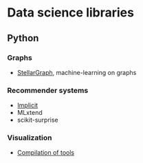 # Data science libraries
## Python
### Graphs
- [StellarGraph](https://github.com/stellargraph/stellargraph), machine-learning on graphs

### Recommender systems
- [Implicit](https://implicit.readthedocs.io/en/latest/index.html)
- MLxtend
- scikit-surprise

### Visualization
- [Compilation of tools](https://pyviz.org/tools.html)


